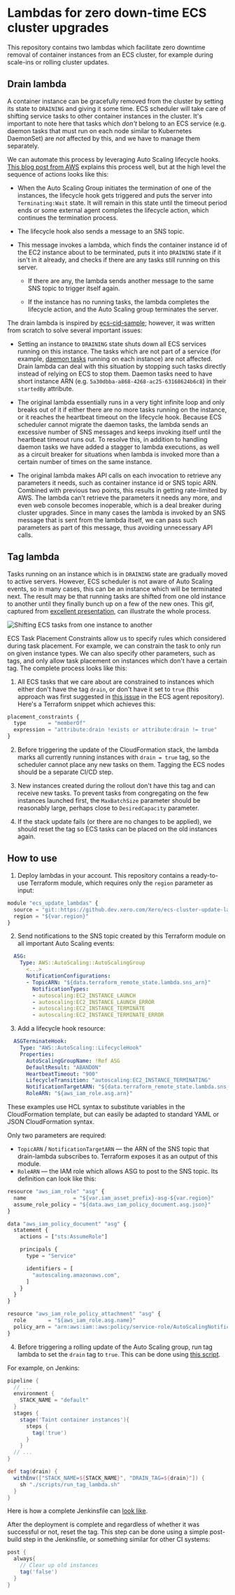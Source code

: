 # Lambdas for zero down-time ECS cluster upgrades

This repository contains two lambdas which facilitate zero downtime removal of container instances from an ECS cluster, for example during scale-ins or rolling cluster updates.

## Drain lambda

A container instance can be gracefully removed from the cluster by setting its state to `DRAINING` and giving it some time. ECS scheduler will take care of shifting service tasks to other container instances in the cluster. It's important to note here that tasks which _don't_ belong to an ECS service (e.g. daemon tasks that must run on each node similar to Kubernetes DaemonSet) are _not_ affected by this, and we have to manage them separately.

We can automate this process by leveraging Auto Scaling lifecycle hooks. [This blog post from AWS](https://aws.amazon.com/blogs/compute/how-to-automate-container-instance-draining-in-amazon-ecs/) explains this process well, but at the high level the sequence of actions looks like this:

* When the Auto Scaling Group initiates the termination of one of the instances, the lifecycle hook gets triggered and puts the server into `Terminating:Wait` state. It will remain in this state until the timeout period ends or some external agent completes the lifecycle action, which continues the termination process.

* The lifecycle hook also sends a message to an SNS topic.

* This message invokes a lambda, which finds the container instance id of the EC2 instance about to be terminated, puts it into `DRAINING` state if it isn't in it already, and checks if there are any tasks still running on this server.

  * If there are any, the lambda sends another message to the same SNS topic to trigger itself again.

  * If the instance has no running tasks, the lambda completes the lifecycle action, and the Auto Scaling group terminates the server.

The drain lambda is inspired by [ecs-cid-sample](https://github.com/aws-samples/ecs-cid-sample); however, it was written from scratch to solve several important issues:

* Setting an instance to `DRAINING` state shuts down all ECS services running on this instance. The tasks which are not part of a service (for example, [daemon tasks](https://aws.amazon.com/blogs/compute/running-an-amazon-ecs-task-on-every-instance/) running on each instance) are not affected. Drain lambda can deal with this situation by stopping such tasks directly instead of relying on ECS to stop them. Daemon tasks need to have short instance ARN (e.g. `5a30dbba-a868-4268-ac25-63168624b6c8`) in their `startedBy` attribute.

* The original lambda essentially runs in a very tight infinite loop and only breaks out of it if either there are no more tasks running on the instance, or it reaches the heartbeat timeout on the lifecycle hook. Because ECS scheduler cannot migrate the daemon tasks, the lambda sends an excessive number of SNS messages and keeps invoking itself until the heartbeat timeout runs out. To resolve this, in addition to handling daemon tasks we have added a stagger to lambda executions, as well as a circuit breaker for situations when lambda is invoked more than a certain number of times on the same instance.

* The original lambda makes API calls on each invocation to retrieve any parameters it needs, such as container instance id or SNS topic ARN. Combined with previous two points, this results in getting rate-limited by AWS. The lambda can’t retrieve the parameters it needs any more, and even web console becomes inoperable, which is a deal breaker during cluster upgrades. Since in many cases the lambda is invoked by an SNS message that is sent from the lambda itself, we can pass such parameters as part of this message, thus avoiding unnecessary API calls.

## Tag lambda

Tasks running on an instance which is in `DRAINING` state are gradually moved to active servers. However, ECS scheduler is not aware of Auto Scaling events, so in many cases, this can be an instance which will be terminated next. The result may be that running tasks are shifted from one old instance to another until they finally bunch up on a few of the new ones.
This gif, captured from [excellent presentation](https://www.slideshare.net/mcallana/con314-automating-zerodowntimeproductionclusterupgradesforamazonecs), can illustrate the whole process.

![Shifting ECS tasks from one instance to another](./img/shift.gif)

ECS Task Placement Constraints allow us to specify rules which considered during task placement. For example, we can constrain the task to only run on given instance types. We can also specify other parameters, such as tags, and only allow task placement on instances which don't have a certain tag. The complete process looks like this:

1. All ECS tasks that we care about are constrained to instances which either don't have the tag `drain`, or don't have it set to `true` (this approach was first suggested in [this issue](https://github.com/aws/amazon-ecs-agent/issues/672https://github.com/aws/amazon-ecs-agent/issues/672#issuecomment-345930571) in the ECS agent repository). Here's a Terraform snippet which achieves this:

``` javascript
placement_constraints {
  type       = "memberOf"
  expression = "attribute:drain !exists or attribute:drain != true"
}
```

2. Before triggering the update of the CloudFormation stack, the lambda marks all currently running instances with `drain = true` tag, so the scheduler cannot place any new tasks on them. Tagging the ECS nodes should be a separate CI/CD step.

3. New instances created during the rollout don't have this tag and can receive new tasks. To prevent tasks from congregating on the few instances launched first, the `MaxBatchSize` parameter should be reasonably large, perhaps close to `DesiredCapacity` parameter.

4. If the stack update fails (or there are no changes to be applied), we should reset the tag so ECS tasks can be placed on the old instances again.


## How to use

1. Deploy lambdas in your account. This repository contains a ready-to-use Terraform module, which requires only the `region` parameter as input:
``` javascript
module "ecs_update_lambdas" {
  source = "git::https://github.dev.xero.com/Xero/ecs-cluster-update-lambda/src"
  region = "${var.region}"
}
```

2. Send notifications to the SNS topic created by this Terraform module on all important Auto Scaling events:

``` yaml
  ASG:
    Type: AWS::AutoScaling::AutoScalingGroup
      <...>
      NotificationConfigurations:
      - TopicARN: "${data.terraform_remote_state.lambda.sns_arn}"
        NotificationTypes:
        - autoscaling:EC2_INSTANCE_LAUNCH
        - autoscaling:EC2_INSTANCE_LAUNCH_ERROR
        - autoscaling:EC2_INSTANCE_TERMINATE
        - autoscaling:EC2_INSTANCE_TERMINATE_ERROR
```

3. Add a lifecycle hook resource:

``` yaml
  ASGTerminateHook:
    Type: "AWS::AutoScaling::LifecycleHook"
    Properties:
      AutoScalingGroupName: !Ref ASG
      DefaultResult: "ABANDON"
      HeartbeatTimeout: "900"
      LifecycleTransition: "autoscaling:EC2_INSTANCE_TERMINATING"
      NotificationTargetARN: "${data.terraform_remote_state.lambda.sns_arn}"
      RoleARN: "${aws_iam_role.asg.arn}"
```

These examples use HCL syntax to substitute variables in the CloudFormation template, but can easily be adapted to standard YAML or JSON CloudFormation syntax.

Only two parameters are required:

* `TopicARN` / `NotificationTargetARN` — the ARN of the SNS topic that drain-lambda subscribes to. Terraform exposes it as an output of this module.
* `RoleARN` — the IAM role which allows ASG to post to the SNS topic. Its definition can look like this:

``` javascript
resource "aws_iam_role" "asg" {
  name               = "${var.iam_asset_prefix}-asg-${var.region}"
  assume_role_policy = "${data.aws_iam_policy_document.asg.json}"
}

data "aws_iam_policy_document" "asg" {
  statement {
    actions = ["sts:AssumeRole"]

    principals {
      type = "Service"

      identifiers = [
        "autoscaling.amazonaws.com",
      ]
    }
  }
}

resource "aws_iam_role_policy_attachment" "asg" {
  role       = "${aws_iam_role.asg.name}"
  policy_arn = "arn:aws:iam::aws:policy/service-role/AutoScalingNotificationAccessRole"
}
```

4. Before triggering a rolling update of the Auto Scaling group, run tag lambda to set the `drain` tag to `true`. This can be done using [this script](./scripts/run_tag_lambda.sh).

For example, on Jenkins:
``` groovy
pipeline {
  // ...
  environment {
    STACK_NAME = "default"
  }
  stages {
    stage('Taint container instances'){
      steps {
        tag('true')
      }
    }
  // ...
}

def tag(drain) {
  withEnv(["STACK_NAME=${STACK_NAME}", "DRAIN_TAG=${drain}"]) {
    sh "./scripts/run_tag_lambda.sh"
  }
}
```

Here is how a complete Jenkinsfile can [look like](./Jenkinsfile).

After the deployment is complete and regardless of whether it was successful or not, reset the tag.  This step can be done using a simple post-build step in the Jenkinsfile, or something similar for other CI systems:

``` groovy
post {
  always{
    // Clear up old instances
    tag('false')
  }
}
```
